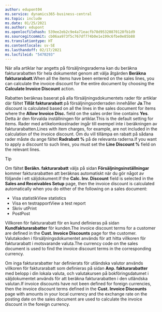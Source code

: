 ```yaml
---
author: edupont04
ms.service: dynamics365-business-central
ms.topic: include
ms.date: 01/25/2021
ms.author: edupont
ms.openlocfilehash: 539ee2eb2c9e4a71eacfb78d95320870128fb1d9
ms.sourcegitcommit: cb06aa973f5c767df774b0e1e199c6fbe0e85b88
ms.translationtype: HT
ms.contentlocale: sv-SE
ms.lasthandoff: 02/17/2021
ms.locfileid: "5470293"
---
```

<span data-ttu-id="e718c-101">När alla artiklar har angetts på försäljningsraderna kan du beräkna fakturarabatten för hela dokumentet genom att välja åtgärden **Beräkna fakturarabatt**.</span><span class="sxs-lookup"><span data-stu-id="e718c-101">When all the items have been entered on the sales lines, you can calculate the invoice discount for the entire document by choosing the **Calculate Invoice Discount** action.</span></span>

<span data-ttu-id="e718c-102">Rabatten beräknas baserat på alla försäljningsdokumentets rader för artiklar där fältet **Tillåt fakturarabatt** på försäljningsorderraden innehåller **Ja**.</span><span class="sxs-lookup"><span data-stu-id="e718c-102">The discount is calculated based on all the lines in the sales document for items where the **Allow Invoice Disc.** field on the sales order line contains **Yes**.</span></span> <span data-ttu-id="e718c-103">Detta är den förvalda inställningen för artiklar.</span><span class="sxs-lookup"><span data-stu-id="e718c-103">This is the default setting for items.</span></span> <span data-ttu-id="e718c-104">Rader med artikelomkostnader ingår till exempel inte i beräkningen av fakturarabatten.</span><span class="sxs-lookup"><span data-stu-id="e718c-104">Lines with item charges, for example, are not included in the calculation of the invoice discount.</span></span> <span data-ttu-id="e718c-105">Om du vill tillämpa en rabatt på sådana rader måste du ange fältet **Radrabatt %** på de relevanta raderna.</span><span class="sxs-lookup"><span data-stu-id="e718c-105">If you want to apply a discount to such lines, you must set the **Line Discount %** field on the relevant lines.</span></span>  

> [!TIP]
> <span data-ttu-id="e718c-106">Om fältet **Beräkn. fakturarabatt** väljs på sidan **Försäljningsinställningar** kommer fakturarabatten att beräknas automatiskt när du gör något av följande i ett säljdokument:</span><span class="sxs-lookup"><span data-stu-id="e718c-106">If the **Calc. Inv. Discount** field is selected in the **Sales and Receivables Setup** page, then the invoice discount is calculated automatically when you do either of the following on a sales document:</span></span>
>
> * <span data-ttu-id="e718c-107">Visa statistik</span><span class="sxs-lookup"><span data-stu-id="e718c-107">View statistics</span></span>
> * <span data-ttu-id="e718c-108">Visa en testrapport</span><span class="sxs-lookup"><span data-stu-id="e718c-108">View a test report</span></span>
> * <span data-ttu-id="e718c-109">Skriv ut</span><span class="sxs-lookup"><span data-stu-id="e718c-109">Print</span></span>
> * <span data-ttu-id="e718c-110">Post</span><span class="sxs-lookup"><span data-stu-id="e718c-110">Post</span></span>

<span data-ttu-id="e718c-111">Villkoren för fakturarabatt för en kund definieras på sidan **Kundfakturarabatter** för kunden.</span><span class="sxs-lookup"><span data-stu-id="e718c-111">The invoice discount terms for a customer are defined in the **Cust. Invoice Discounts** page for the customer.</span></span> <span data-ttu-id="e718c-112">Valutakoden i försäljningsdokumentet används för att hitta villkoren för fakturarabatt i motsvarande valuta.</span><span class="sxs-lookup"><span data-stu-id="e718c-112">The currency code on the sales document is used to find the invoice discount terms in the corresponding currency.</span></span>

<span data-ttu-id="e718c-113">Om inga fakturarabatter har definierats för utländska valutor används villkoren för fakturarabatt som definieras på sidan **Anp. fakturarabatter** med belopp i din lokala valuta, och valutakursen på bokföringsdatumet i säljdokumentet används för att beräkna fakturarabatten i den utländska valutan.</span><span class="sxs-lookup"><span data-stu-id="e718c-113">If invoice discounts have not been defined for foreign currencies, then the invoice discount terms defined in the **Cust. Invoice Discounts** page with amounts in your local currency and the exchange rate on the posting date on the sales document are used to calculate the invoice discount in the foreign currency.</span></span>
